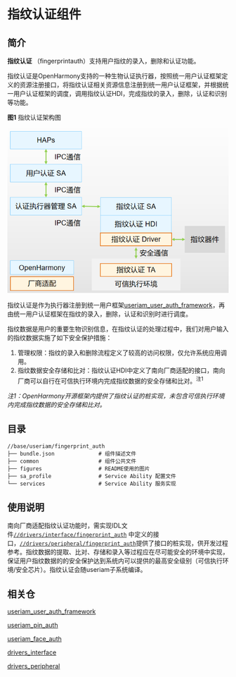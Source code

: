 # 指纹认证组件
## 简介

**指纹认证** （fingerprintauth）支持用户指纹的录入，删除和认证功能。

指纹认证是OpenHarmony支持的一种生物认证执行器，按照统一用户认证框架定义的资源注册接口，将指纹认证相关资源信息注册到统一用户认证框架，并根据统一用户认证框架的调度，调用指纹认证HDI，完成指纹的录入，删除，认证和识别等功能。

**图1** 指纹认证架构图

<img src="figures/fingerprintauth_architecture_ZH.png" alt="指纹认证架构图" />

指纹认证是作为执行器注册到统一用户框架[useriam_user_auth_framework](https://gitee.com/openharmony/useriam_user_auth_framework)，再由统一用户认证框架在指纹的录入，删除，认证和识别时进行调度。

指纹数据是用户的重要生物识别信息，在指纹认证的处理过程中，我们对用户输入的指纹数据实施了如下安全保护措施：

1. 管理权限：指纹的录入和删除流程定义了较高的访问权限，仅允许系统应用调用。
1. 指纹数据安全存储和比对：指纹认证HDI中定义了南向厂商适配的接口，南向厂商可以自行在可信执行环境内完成指纹数据的安全存储和比对。<sup>注1</sup>

*注1：OpenHarmony开源框架内提供了指纹认证的桩实现，未包含可信执行环境内完成指纹数据的安全存储和比对。*

## 目录

```
//base/useriam/fingerprint_auth
├── bundle.json              # 组件描述文件
├── common                   # 组件公共文件
├── figures                  # README使用的图片
├── sa_profile               # Service Ability 配置文件
└── services                 # Service Ability 服务实现
```

## 使用说明

南向厂商适配指纹认证功能时，需实现IDL文件[`//drivers/interface/fingerprint_auth`](https://gitee.com/openharmony/drivers_interface/tree/master/fingerprint_auth) 中定义的接口，[`//drivers/peripheral/fingerprint_auth`](https://gitee.com/openharmony/drivers_peripheral/tree/master/fingerprint_auth)提供了接口的桩实现，供开发过程参考。指纹数据的提取、比对、存储和录入等过程应在尽可能安全的环境中实现，保证用户指纹数据的的安全保护达到系统内可以提供的最高安全级别（可信执行环境/安全芯片）。指纹认证会随useriam子系统编译。

## 相关仓

[useriam_user_auth_framework](https://gitee.com/openharmony/useriam_user_auth_framework)

[useriam_pin_auth](https://gitee.com/openharmony/useriam_pin_auth)

[useriam_face_auth](https://gitee.com/openharmony/useriam_face_auth)

[drivers_interface](https://gitee.com/openharmony/drivers_interface)

[drivers_peripheral](https://gitee.com/openharmony/drivers_peripheral)